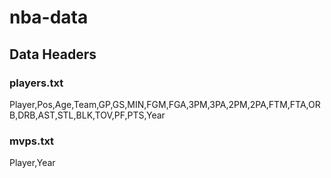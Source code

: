 # nba-data

## Data Headers
### players.txt
Player,Pos,Age,Team,GP,GS,MIN,FGM,FGA,3PM,3PA,2PM,2PA,FTM,FTA,ORB,DRB,AST,STL,BLK,TOV,PF,PTS,Year

### mvps.txt
Player,Year
